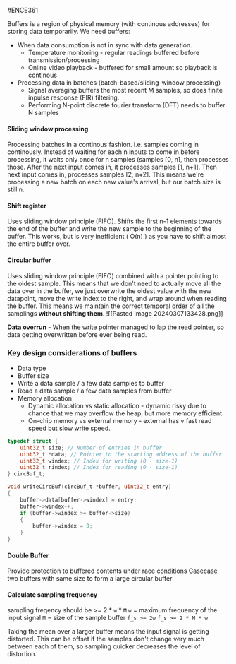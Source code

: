 #ENCE361 

Buffers is a region of physical memory (with continous addresses) for storing data temporarily. 
We need buffers:
- When data consumption is not in sync with data generation.
	- Temperature monitoring - regular readings buffered before transmission/processing
	- Online video playback - buffered for small amount so playback is continous
- Processing data in batches (batch-based/sliding-window processing)
	- Signal averaging buffers the most recent M samples, so does finite inpulse response (FIR) filtering.
	- Performing N-point discrete fourier transform (DFT) needs to buffer N samples

#### Sliding window processing
Processing batches in a continous fashion. i.e. samples coming in continously. Instead of waiting for each n inputs to come in before processing, it waits only once for n samples (samples \[0, n], then processes those. After the next input comes in, it processes samples \[1, n+1]. Then next input comes in, processes samples \[2, n+2].
This means we're processing a new batch on each new value's arrival, but our batch size is still n.

#### Shift register
Uses sliding window principle (FIFO). Shifts the first n-1 elements towards the end of the buffer and write the new sample to the beginning of the buffer. This works, but is very inefficient ( O(n) ) as you have to shift almost the entire buffer over. 
#### Circular buffer
Uses sliding window principle (FIFO) combined with a pointer pointing to the oldest sample. This means that we don't need to actually move all the data over in the buffer, we just overwrite the oldest value with the new datapoint, move the write index to the right, and wrap around when reading the buffer. This means we maintain the correct temporal order of all the samplings **without shifting them**.
![[Pasted image 20240307133428.png]]

**Data overrun** - When the write pointer managed to lap the read pointer, so data getting overwritten before ever being read.
### Key design considerations of buffers
- Data type
- Buffer size
- Write a data sample / a few data samples to buffer
- Read a data sample / a few data samples from buffer
- Memory allocation
	- Dynamic allocation vs static allocation - dynamic risky due to chance that we may overflow the heap, but more memory efficient  
	- On-chip memory vs external memory - external has v fast read speed but slow write speed.

```c
typedef struct { 
	uint32_t size; // Number of entries in buffer
	uint32_t *data; // Pointer to the starting address of the buffer
	uint32_t windex; // Index for writing (0 - size-1)
	uint32_t rindex; // Index for reading (0 - size-1)
} circBuf_t;

void writeCircBuf(circBuf_t *buffer, uint32_t entry)
{
	buffer->data[buffer->windex] = entry;
	buffer->windex++;
	if (buffer->windex >= buffer->size)
	{
		buffer->windex = 0;	
	}
}
```

#### Double Buffer
Provide protection to buffered contents under race conditions
Casecase two buffers with same size to form a large circular buffer

#### Calculate sampling frequency
sampling freqency should be >= 2 \* `w` \* `M`
`w` = maximum frequency of the input signal 
`M` = size of the sample buffer
`f_s >= 2w`
`f_s >= 2 * M * w`

Taking the mean over a larger buffer means the input signal is getting distorted.
This can be offset if the samples don't change very much between each of them, so sampling quicker decreases the level of distortion.